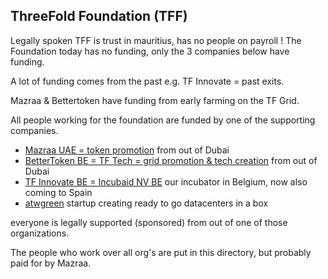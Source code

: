 
## ThreeFold Foundation (TFF)

Legally spoken TFF is trust in mauritius, has no people on payroll !
The Foundation today has no funding, only the 3 companies below have funding.

A lot of funding comes from the past e.g. TF Innovate = past exits.

Mazraa & Bettertoken have funding from early farming on the TF Grid.

All people working for the foundation are funded by one of the supporting companies.

- [Mazraa UAE = token promotion](mazrraa/mazrraa.md) from out of Dubai
- [BetterToken BE = TF Tech = grid promotion & tech creation](tftech/tftech.md) from out of Dubai
- [TF Innovate BE = Incubaid NV BE](tfinnovate/tfinnovate.md) our incubator in Belgium, now also coming to Spain
- [atwgreen](atwgreen/atwgreen.md) startup creating ready to go datacenters in a box

everyone is legally supported (sponsored) from out of one of those organizations.

The people who work over all org's are put in this directory, but probably paid for by Mazraa.


